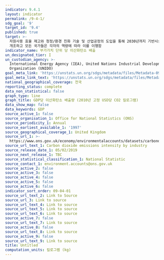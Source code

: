 ```yaml
---
indicator: 9.4.1
layout: indicator
permalink: /9-4-1/
sdg_goal: '9'
target_id: '9.4'
published: true
target: >-
  자원사용 효율 제고와 청정/환경 친화 기술 및 산업공정의 도입을 통해 2030년까지 기반시설과 낙후된 산업시설을 지속가능한 환경으로 개선 및
  개조하고 모든 국가들은 각자의 역량에 따라 이를 이행함
indicator_name: 부가가치 단위 당 이산화탄소 배출
un_designated_tier: I
un_custodian_agency: >-
  International Energy Agency (IEA), United Nations Industrial Development
  Organization (UNIDO)
goal_meta_link: 'https://unstats.un.org/sdgs/metadata/files/Metadata-09-04-01.pdf'
goal_meta_link_text: 'https://unstats.un.org/sdgs/metadata/files/Metadata-09-04-01.pdf'
national_geographical_coverage: 전국
reporting_status: complete
data_non_statistical: false
graph_type: line
graph_title: GDP당 이산화탄소 배출량 (2010년 고정 USD당 CO2 킬로그램)
data_show_map: false
data_keywords: GDP
source_active_1: false
source_organisation_1: Office for National Statistics (ONS)
source_periodicity_1: Annual
source_earliest_available_1: '1997'
source_geographical_coverage_1: United Kingdom
source_url_1: >-
  https://www.ons.gov.uk/economy/environmentalaccounts/datasets/carbondioxideemissionsintensitybyindustry
source_url_text_1: Carbon dioxide emissions intensity by industry
source_release_date_1: 05/02/2019
source_next_release_1: TBC
source_statistical_classification_1: National Statistic
source_contact_1: environment.accounts@ons.gov.uk
source_active_2: false
source_active_3: false
source_active_4: false
source_active_5: false
source_active_6: false
indicator_sort_order: 09-04-01
source_url_text_2: Link to Source
source_url_3: Link to source
source_url_text_4: Link to source
source_url_text_5: Link to source
source_url_text_6: Link to source
source_active_7: false
source_url_text_7: Link to source
source_active_8: false
source_url_text_8: Link to source
source_active_9: false
source_url_text_9: Link to source
title: Untitled
computation_units: 킬로그램 (kg)
---
```

